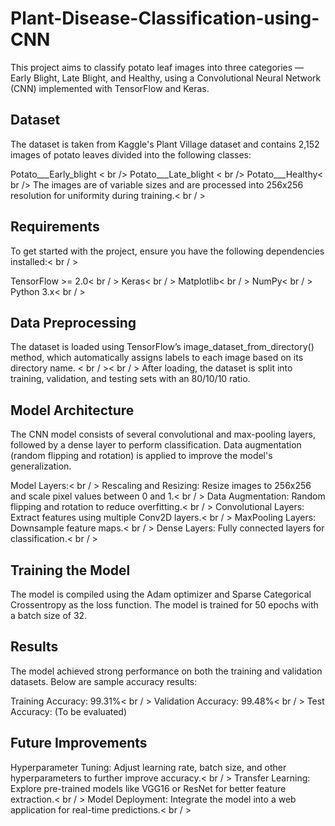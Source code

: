 # Plant-Disease-Classification-using-CNN
This project aims to classify potato leaf images into three categories — Early Blight, Late Blight, and Healthy, using a Convolutional Neural Network (CNN) implemented with TensorFlow and Keras.

## Dataset
The dataset is taken from Kaggle's Plant Village dataset and contains 2,152 images of potato leaves divided into the following classes:

Potato___Early_blight < br />
Potato___Late_blight < br />
Potato___Healthy< br />
The images are of variable sizes and are processed into 256x256 resolution for uniformity during training.< br / >

## Requirements
To get started with the project, ensure you have the following dependencies installed:< br / >

TensorFlow >= 2.0< br / >
Keras< br / >
Matplotlib< br / >
NumPy< br / >
Python 3.x< br / >

## Data Preprocessing
The dataset is loaded using TensorFlow’s image_dataset_from_directory() method, which automatically assigns labels to each image based on its directory name. < br / >< br / >
After loading, the dataset is split into training, validation, and testing sets with an 80/10/10 ratio.

## Model Architecture
The CNN model consists of several convolutional and max-pooling layers, followed by a dense layer to perform classification. Data augmentation (random flipping and rotation) is applied to improve the model's generalization.

Model Layers:< br / >
Rescaling and Resizing: Resize images to 256x256 and scale pixel values between 0 and 1.< br / >
Data Augmentation: Random flipping and rotation to reduce overfitting.< br / >
Convolutional Layers: Extract features using multiple Conv2D layers.< br / >
MaxPooling Layers: Downsample feature maps.< br / >
Dense Layers: Fully connected layers for classification.< br / >

## Training the Model
The model is compiled using the Adam optimizer and Sparse Categorical Crossentropy as the loss function. The model is trained for 50 epochs with a batch size of 32.

## Results
The model achieved strong performance on both the training and validation datasets. Below are sample accuracy results:

Training Accuracy: 99.31%< br / >
Validation Accuracy: 99.48%< br / >
Test Accuracy: (To be evaluated)

## Future Improvements
Hyperparameter Tuning: Adjust learning rate, batch size, and other hyperparameters to further improve accuracy.< br / >
Transfer Learning: Explore pre-trained models like VGG16 or ResNet for better feature extraction.< br / >
Model Deployment: Integrate the model into a web application for real-time predictions.< br / >
